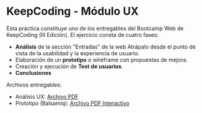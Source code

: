 # KeepCoding - Módulo UX

Esta práctica constituye uno de los entregables del Bootcamp Web de KeepCoding (III Edición). 
El ejercicio consta de cuatro fases:

- **Análisis** de la sección "Entradas" de la web Atrápalo desde el punto de vista de la usabilidad y la experiencia de usuario.
- Elaboración de un **prototipo** o wireframe con propuestas de mejora.
- Creación y ejecución de **Test de usuarios**.
- **Conclusiones**

Archivos entregables:

- Análisis UX: [Archivo PDF](https://github.com/agdwm/03_KC_UX_Entrega/blob/master/)
- Prototipo (Balsamiq): [Archivo PDF Interactivo](https://github.com/agdwm/03_KC_UX_Entrega/blob/master/01_prototipo_atrapalo.pdf)
